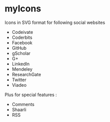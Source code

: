 myIcons
=======

Icons in SVG format for following social websites

* Codeivate
* Coderbits
* Facebook
* GitHub
* gScholar
* G+
* LinkedIn
* Mendeley
* ResearchGate
* Twitter
* Viadeo

Plus for special features :
* Comments
* Shaarli
* RSS
